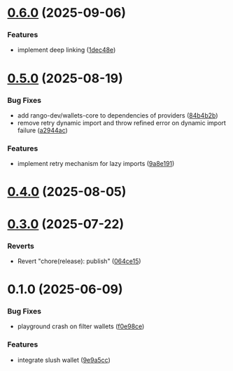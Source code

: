 # [0.6.0](https://github.com/rango-exchange/rango-client/compare/provider-slush@0.5.0...provider-slush@0.6.0) (2025-09-06)


### Features

* implement deep linking ([1dec48e](https://github.com/rango-exchange/rango-client/commit/1dec48e4db944977fb6d3797d7aa49527940fab6))



# [0.5.0](https://github.com/rango-exchange/rango-client/compare/provider-slush@0.4.0...provider-slush@0.5.0) (2025-08-19)


### Bug Fixes

* add rango-dev/wallets-core to dependencies of providers ([84b4b2b](https://github.com/rango-exchange/rango-client/commit/84b4b2b7c3a7f5631228fb6ebf04617c3c4428e9))
* remove retry dynamic import and throw refined error on dynamic import failure ([a2944ac](https://github.com/rango-exchange/rango-client/commit/a2944ac3c05a0e945f6e5621fa5693ab89625485))


### Features

* implement retry mechanism for lazy imports ([9a8e191](https://github.com/rango-exchange/rango-client/commit/9a8e191711d2319990ca4d0613e8188a5f86842f))



# [0.4.0](https://github.com/rango-exchange/rango-client/compare/provider-slush@0.3.0...provider-slush@0.4.0) (2025-08-05)



# [0.3.0](https://github.com/rango-exchange/rango-client/compare/provider-slush@0.2.0...provider-slush@0.3.0) (2025-07-22)


### Reverts

* Revert "chore(release): publish" ([064ce15](https://github.com/rango-exchange/rango-client/commit/064ce157a2f819856f647f83aeb1c0410542e8d7))



# 0.1.0 (2025-06-09)


### Bug Fixes

* playground crash on filter wallets ([f0e98ce](https://github.com/rango-exchange/rango-client/commit/f0e98cec6377324385e429df1b6f739770eff089))


### Features

* integrate slush wallet ([9e9a5cc](https://github.com/rango-exchange/rango-client/commit/9e9a5ccb802fbd1f9a50322a89f65b557f152c6a))



